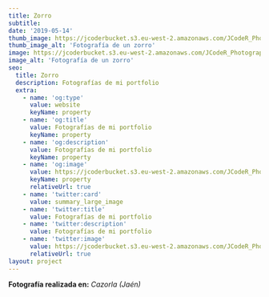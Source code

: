 ```yaml
---
title: Zorro
subtitle:
date: '2019-05-14'
thumb_image: https://jcoderbucket.s3.eu-west-2.amazonaws.com/JCodeR_Photography/mini-mamifero-1.jpg
thumb_image_alt: 'Fotografía de un zorro'
image: https://jcoderbucket.s3.eu-west-2.amazonaws.com/JCodeR_Photography/mini-mamifero-1.jpg
image_alt: 'Fotografía de un zorro'
seo:
  title: Zorro
  description: Fotografías de mi portfolio
  extra:
    - name: 'og:type'
      value: website
      keyName: property
    - name: 'og:title'
      value: Fotografías de mi portfolio
      keyName: property
    - name: 'og:description'
      value: Fotografías de mi portfolio
      keyName: property
    - name: 'og:image'
      value: https://jcoderbucket.s3.eu-west-2.amazonaws.com/JCodeR_Photography/mini-mamifero-1.jpg
      keyName: property
      relativeUrl: true
    - name: 'twitter:card'
      value: summary_large_image
    - name: 'twitter:title'
      value: Fotografías de mi portfolio
    - name: 'twitter:description'
      value: Fotografías de mi portfolio
    - name: 'twitter:image'
      value: https://jcoderbucket.s3.eu-west-2.amazonaws.com/JCodeR_Photography/mini-mamifero-1.jpg
      relativeUrl: true
layout: project
---
```


**Fotografía realizada en:**  *Cazorla (Jaén)*